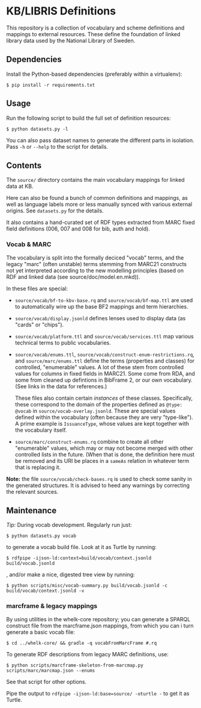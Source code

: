 # KB/LIBRIS Definitions

This repository is a collection of vocabulary and scheme definitions and
mappings to external resources. These define the foundation of linked library
data used by the National Library of Sweden.

## Dependencies

Install the Python-based dependencies (preferably within a virtualenv):

    $ pip install -r requirements.txt

## Usage

Run the following script to build the full set of definition resources:

    $ python datasets.py -l

You can also pass dataset names to generate the different parts in isolation.
Pass `-h` or `--help` to the script for details.

## Contents

The `source/` directory contains the main vocabulary mappings for linked data
at KB.

Here can also be found a bunch of common definitions and mappings, as well as
language labels more or less manually synced with various external origins. See
`datasets.py` for the details.

It also contains a hand-curated set of RDF types extracted from MARC fixed
field definitions (006, 007 and 008 for bib, auth and hold).

### Vocab & MARC

The vocabulary is split into the formally deciced "vocab" terms, and the legacy
"marc" (often unstable) terms stemming from MARC21 constructs not yet
interpreted according to the new modelling principles (based on RDF and linked
data (see source/doc/model.en.mkd)).

In  these files are special:

* `source/vocab/bf-to-kbv-base.rq` and `source/vocab/bf-map.ttl` are used to
  automatically wire up the base BF2 mappings and term hierarchies.

* `source/vocab/display.jsonld` defines lenses used to display data (as "cards"
  or "chips").

* `source/vocab/platform.ttl` and `source/vocab/services.ttl` map various
  technical terms to public vocabularies.

* `source/vocab/enums.ttl`, `source/vocab/construct-enum-restrictions.rq`,
  and `source/marc/enums.ttl` define the terms (properties and classes) for
  controlled, "enumerable" values. A lot of these stem from controlled values
  for columns in fixed fields in MARC21. Some come from RDA, and some from
  cleaned up defintions in BibFrame 2, or our own vocabulary. (See links in the
  data for references.)

  These files also contain certain *instances* of these classes. Specifically,
  these correspond to the domain of the properties defined as `@type: @vocab`
  in `source/vocab-overlay.jsonld`. These are special values defined within the
  vocabulary (often because they are very "type-like"). A prime example is
  `IssuanceType`, whose values are kept together with the vocabulary itself.

* `source/marc/construct-enums.rq` combine to create all other "enumerable"
  values, which may or may not become merged with other controlled lists in the
  future. (When that is done, the definition here must be removed and its URI
  be places in a `sameAs` relation in whatever term that is replacing it.

**Note:** the file `source/vocab/check-bases.rq` is used to check some sanity
in the generated structures. It is advised to heed any warnings by correcting
the relevant sources.

## Maintenance

*Tip:* During vocab development. Regularly run just:

    $ python datasets.py vocab

to generate a vocab build file. Look at it as Turtle by running:

    $ rdfpipe -ijson-ld:context=build/vocab/context.jsonld build/vocab.jsonld

, and/or make a nice, digested tree view by running:

    $ python scripts/misc/vocab-summary.py build/vocab.jsonld -c build/vocab/context.jsonld -v

### marcframe & legacy mappings

By using utilities in the whelk-core repository; you can generate a SPARQL
construct file from the marcframe.json mappings, from which you can i turn
generate a basic vocab file:

    $ cd ../whelk-core/ && gradle -q vocabFromMarcFrame #.rq

To generate RDF descriptions from legacy MARC definitions, use:

    $ python scripts/marcframe-skeleton-from-marcmap.py scripts/marc/marcmap.json --enums

See that script for other options.

Pipe the output to `rdfpipe -ijson-ld:base=source/ -oturtle -` to get it as Turtle.
